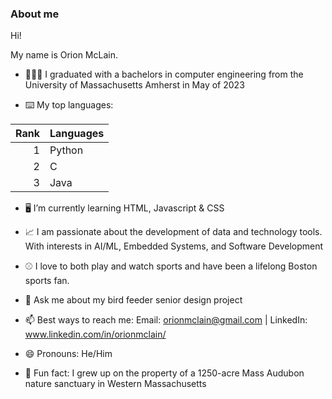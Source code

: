### About me


Hi!

My name is Orion McLain. 

- 👨🏼‍🎓 I graduated with a bachelors in computer engineering from the University of Massachusetts Amherst in May of 2023

- ⌨️ My top languages:

| Rank | Languages |
|-----:|-----------|
|     1| Python    |
|     2| C         |
|     3| Java      |


- 🖥️ I’m currently learning HTML, Javascript & CSS

- 📈 I am passionate about the development of data and technology tools. With interests in AI/ML, Embedded Systems, and Software Development

- ⚾️ I love to both play and watch sports and have been a lifelong Boston sports fan.

- 🦉 Ask me about my bird feeder senior design project

- 📫 Best ways to reach me:  Email: orionmclain@gmail.com | LinkedIn: www.linkedin.com/in/orionmclain/

- 😄 Pronouns:  He/Him

- 🌿 Fun fact:  I grew up on the property of a 1250-acre Mass Audubon nature sanctuary in Western Massachusetts


